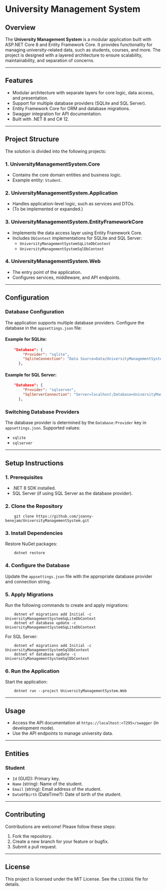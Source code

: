 ﻿# University Management System

## Overview
The **University Management System** is a modular application built with ASP.NET Core 8 and Entity Framework Core. It provides functionality for managing university-related data, such as students, courses, and more. The project is designed with a layered architecture to ensure scalability, maintainability, and separation of concerns.

---

## Features
- Modular architecture with separate layers for core logic, data access, and presentation.
- Support for multiple database providers (SQLite and SQL Server).
- Entity Framework Core for ORM and database migrations.
- Swagger integration for API documentation.
- Built with .NET 8 and C# 12.

---

## Project Structure
The solution is divided into the following projects:

### **1. UniversityManagementSystem.Core**
- Contains the core domain entities and business logic.
- Example entity: `Student`.

### **2. UniversityManagementSystem.Application**
- Handles application-level logic, such as services and DTOs.
- (To be implemented or expanded.)

### **3. UniversityManagementSystem.EntityFrameworkCore**
- Implements the data access layer using Entity Framework Core.
- Includes `DbContext` implementations for SQLite and SQL Server:
  - `UniversityManagementSystemSqLiteDbContext`
  - `UniversityManagementSystemSqlDbContext`

### **4. UniversityManagementSystem.Web**
- The entry point of the application.
- Configures services, middleware, and API endpoints.

---

## Configuration

### **Database Configuration**
The application supports multiple database providers. Configure the database in the `appsettings.json` file:

#### Example for SQLite:
```json
    "Database": {
        "Provider": "sqlite",
        "SqliteConnection": "Data Source=Data/UniversityManagementSystem.db"
      },
```
#### Example for SQL Server:
```json
    "Database": {
        "Provider": "sqlserver",
        "SqlServerConnection": "Server=localhost;Database=UniversityManagementSystemDb;User Id=sa;Password=password*;TrustServerCertificate=True;"
      },
```

### **Switching Database Providers**
The database provider is determined by the `Database:Provider` key in `appsettings.json`. Supported values:
- `sqlite`
- `sqlserver`

---

## Setup Instructions

### **1. Prerequisites**
- .NET 8 SDK installed.
- SQL Server (if using SQL Server as the database provider).

### **2. Clone the Repository**
```
    git clone https://github.com/joanny-benejam/UniversityManagementSystem.git
```

### **3. Install Dependencies**
Restore NuGet packages:
```
    dotnet restore
```

### **4. Configure the Database**
Update the `appsettings.json` file with the appropriate database provider and connection string.

### **5. Apply Migrations**
Run the following commands to create and apply migrations:
```
    dotnet ef migrations add Initial -c UniversityManagementSystemSqLiteDbContext 
    dotnet ef database update -c UniversityManagementSystemSqLiteDbContext
```

For SQL Server:
```
    dotnet ef migrations add Initial -c UniversityManagementSystemSqlDbContext 
    dotnet ef database update -c UniversityManagementSystemSqlDbContext
```

### **6. Run the Application**
Start the application:
```
    dotnet run --project UniversityManagementSystem.Web
```

---

## Usage
- Access the API documentation at `https://localhost:<7295>/swagger` (in development mode).
- Use the API endpoints to manage university data.

---

## Entities
### **Student**
- `Id` (GUID): Primary key.
- `Name` (string): Name of the student.
- `Email` (string): Email address of the student.
- `DateOfBirth` (DateTime?): Date of birth of the student.

---

## Contributing
Contributions are welcome! Please follow these steps:
1. Fork the repository.
2. Create a new branch for your feature or bugfix.
3. Submit a pull request.

---

## License
This project is licensed under the MIT License. See the `LICENSE` file for details.

